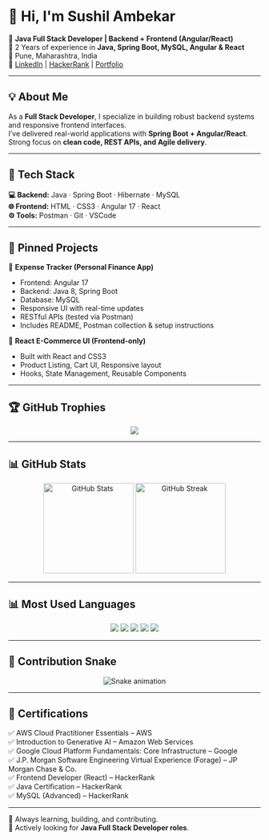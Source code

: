 # 👋 Hi, I'm Sushil Ambekar  

🎯 **Java Full Stack Developer | Backend + Frontend (Angular/React)**  
💼 2 Years of experience in **Java, Spring Boot, MySQL, Angular & React**  
📍 Pune, Maharashtra, India  
🔗 [LinkedIn](https://www.linkedin.com/) | [HackerRank](https://www.hackerrank.com/) | [Portfolio]([sushilambekar.github.io/Sushil_Ambekar.github.io/](https://sushilambekar.github.io/Sushil_Ambekar.github.io/))  

---

## 💡 About Me  
As a **Full Stack Developer**, I specialize in building robust backend systems and responsive frontend interfaces.  
I’ve delivered real-world applications with **Spring Boot + Angular/React**.  
Strong focus on **clean code, REST APIs, and Agile delivery**.  

---

## 🚀 Tech Stack  

**💻 Backend:** Java · Spring Boot · Hibernate · MySQL  
**🌐 Frontend:** HTML · CSS3 · Angular 17 · React  
**⚙️ Tools:** Postman · Git · VSCode  

---

## 📌 Pinned Projects  

🔹 **Expense Tracker (Personal Finance App)**  
- Frontend: Angular 17  
- Backend: Java 8, Spring Boot  
- Database: MySQL  
- Responsive UI with real-time updates  
- RESTful APIs (tested via Postman)  
- Includes README, Postman collection & setup instructions  

🔹 **React E-Commerce UI (Frontend-only)**  
- Built with React and CSS3  
- Product Listing, Cart UI, Responsive layout  
- Hooks, State Management, Reusable Components  

---

## 🏆 GitHub Trophies  

<p align="center">
  <img src="https://github-profile-trophy.vercel.app/?username=SushilAmbekar&theme=radical&no-frame=true&margin-w=15&margin-h=15&column=7&rank=SECRET,SSS,SS,S,AAA,AA,A,B,C" />
</p>

---

## 📊 GitHub Stats  

<p align="center">
  <img src="https://github-readme-stats.vercel.app/api?username=SushilAmbekar&show_icons=true&theme=radical&hide_border=true" alt="GitHub Stats" height="180px"/>
  <img src="https://github-readme-streak-stats.herokuapp.com/?user=SushilAmbekar&theme=radical&hide_border=true" alt="GitHub Streak" height="180px"/>
</p>

---

## 📊 Most Used Languages 

<p align="center">
  <img src="https://img.shields.io/badge/Java-58%25-orange?style=for-the-badge&logo=java&logoColor=white" />
  <img src="https://img.shields.io/badge/Angular-20%25-red?style=for-the-badge&logo=angular&logoColor=white" />
  <img src="https://img.shields.io/badge/React-10%25-blue?style=for-the-badge&logo=react&logoColor=white" />
  <img src="https://img.shields.io/badge/MySQL-8%25-blue?style=for-the-badge&logo=mysql&logoColor=white" />
  <img src="https://img.shields.io/badge/SpringBoot-4%25-green?style=for-the-badge&logo=springboot&logoColor=white" />
</p>

---

## 🐍 Contribution Snake  

<p align="center">
  <img src="https://raw.githubusercontent.com/SushilAmbekar/SushilAmbekar/output/github-contribution-grid-snake.svg" alt="Snake animation"/>
</p>

---

## 📜 Certifications  

✅ AWS Cloud Practitioner Essentials – AWS  
✅ Introduction to Generative AI – Amazon Web Services  
✅ Google Cloud Platform Fundamentals: Core Infrastructure – Google  
✅ J.P. Morgan Software Engineering Virtual Experience (Forage) – JP Morgan Chase & Co.  
✅ Frontend Developer (React) – HackerRank  
✅ Java Certification – HackerRank  
✅ MySQL (Advanced) – HackerRank  

---

🧠 Always learning, building, and contributing.  
📌 Actively looking for **Java Full Stack Developer roles**.  
